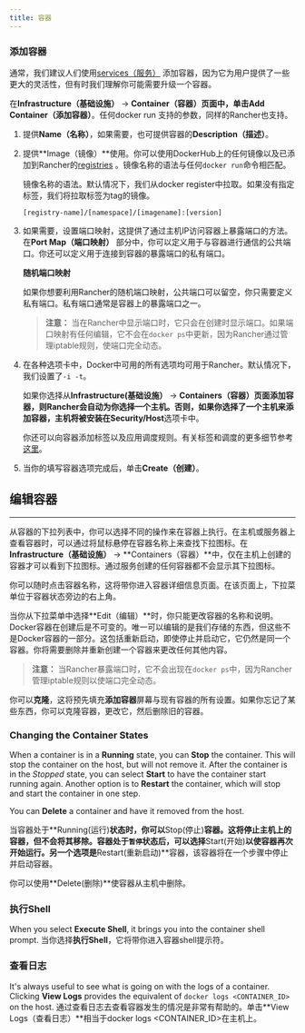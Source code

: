 ```yaml
---
title: 容器
---
```


### 添加容器

通常，我们建议人们使用[services（服务）](/docs/rancher/v1.x/cn/rancher-ui/applications/stacks/adding-services) 添加容器，因为它为用户提供了一些更大的灵活性，但有时我们理解你可能需要升级一个容器。

在**Infrastructure（基础设施）** -> **Container（容器）**页面中，单击**Add Container（添加容器）**。任何docker run 支持的参数，同样的Rancher也支持。

1. 提供**Name（名称）**，如果需要，也可提供容器的**Description（描述）**。
2. 提供**Image（镜像）**使用。你可以使用DockerHub上的任何镜像以及已添加到Rancher的[registries](/docs/rancher/v1.x/cn/configuration/registries) 。镜像名称的语法与任何`docker run`命令相匹配。


    镜像名称的语法。默认情况下，我们从docker register中拉取。如果没有指定标签，我们将拉取标签为tag的镜像。

    `[registry-name]/[namespace]/[imagename]:[version]`

    <a id="port-mapping"></a>


3. 如果需要，设置端口映射，这提供了通过主机IP访问容器上暴露端口的方法。在**Port Map（端口映射）** 部分中，你可以定义用于与容器进行通信的公共端口。你还可以定义用于连接到容器的暴露端口的私有端口。

    **随机端口映射**

    如果你想要利用Rancher的随机端口映射，公共端口可以留空，你只需要定义私有端口。私有端口通常是容器上的暴露端口之一。



    > **注意：** 当在Rancher中显示端口时，它只会在创建时显示端口。如果端口映射有任何编辑，它不会在`docker ps`中更新，因为Rancher通过管理iptable规则，使端口完全动态。

4. 在各种选项卡中，Docker中可用的所有选项均可用于Rancher。默认情况下，我们设置了`-i -t`。

    如果你选择从**Infrastructure(基础设施）** -> **Containers（容器）**页面添加容器，则Rancher会自动为你选择一个主机。否则，如果你选择了一个主机来添加容器，主机将被安装在**Security/Host**选项卡中。

    你还可以向容器添加标签以及应用调度规则。有关标签和调度的更多细节参考[这里](/docs/rancher/v1.x/cn/rancher-ui/scheduling/)。
5. 当你的填写容器选项完成后，单击**Create（创建）**。


## 编辑容器
---

从容器的下拉列表中，你可以选择不同的操作来在容器上执行。在主机或服务器上查看容器时，可以通过将鼠标悬停在容器名称上来查找下拉图标。在**Infrastructure（基础设施）** -> **Containers（容器）**中，仅在主机上创建的容器才可以看到下拉图标。通过服务创建的任何容器都不会显示其下拉图标。

你可以随时点击容器名称，这将带你进入容器详细信息页面。在该页面上，下拉菜单位于容器状态旁边的右上角。

当你从下拉菜单中选择**Edit（编辑）**时，你只能更改容器的名称和说明。Docker容器在创建后是不可变的。唯一可以编辑的是我们存储的东西，但这些不是Docker容器的一部分。这包括重新启动，即使停止并启动它，它仍然是同一个容器。你将需要删除并重新创建一个容器来更改任何其他内容。

> **注意：** 当Rancher暴露端口时，它不会出现在`docker ps`中，因为Rancher管理iptable规则以使端口完全动态。

你可以**克隆**，这将预先填充**添加容器**屏幕与现有容器的所有设置。如果你忘记了某些东西，你可以克隆容器，更改它，然后删除旧的容器。

### Changing the Container States

When a container is in a **Running** state, you can **Stop** the container. This will stop the container on the host, but will not remove it. After the container is in the _Stopped_ state, you can select **Start** to have the container start running again. Another option is to **Restart** the container, which will stop and start the container in one step.

You can **Delete** a container and have it removed from the host.

当容器处于**Running(运行)**状态时，你可以**Stop(停止)**容器。这将停止主机上的容器，但不会将其移除。容器处于`暂停`状态后，可以选择**Start(开始)**以使容器再次开始运行。另一个选项是**Restart(重新启动)**容器，该容器将在一个步骤中停止并启动容器。

你可以使用**Delete(删除)**使容器从主机中删除。


### 执行Shell

When you select **Execute Shell**, it brings you into the container shell prompt.
当你选择**执行Shell**，它将带你进入容器shell提示符。

### 查看日志

It's always useful to see what is going on with the logs of a container. Clicking **View Logs** provides the equivalent of `docker logs <CONTAINER_ID>` on the host.
通过查看日志去查看容器发生的情况是非常有帮助的。单击**View Logs（查看日志）**相当于docker logs <CONTAINER_ID>在主机上。
